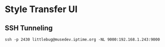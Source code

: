 # Style Transfer UI

## SSH Tunneling

```ssh -p 2430 littlebug@musedev.iptime.org -NL 9000:192.168.1.243:9000```

